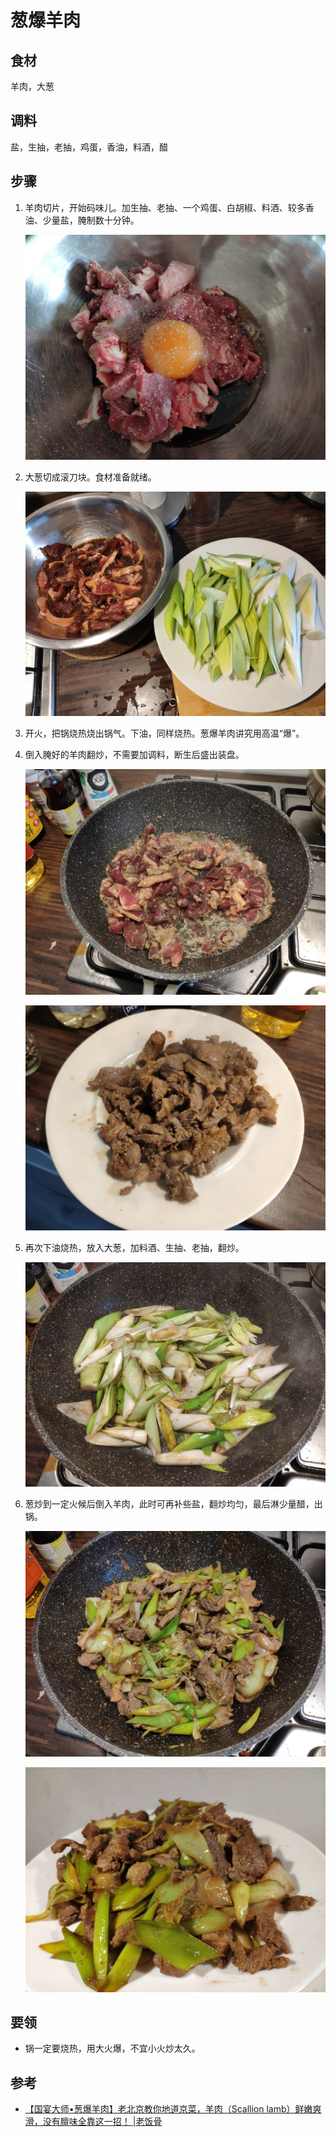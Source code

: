 # 葱爆羊肉

## 食材

羊肉，大葱

## 调料

盐，生抽，老抽，鸡蛋，香油，料酒，醋

## 步骤

1. 羊肉切片，开始码味儿。加生抽、老抽、一个鸡蛋、白胡椒、料酒、较多香油、少量盐，腌制数十分钟。

    ![image](码味儿.jpg)

1. 大葱切成滚刀块。食材准备就绪。

    ![image](食材.jpg)

1. 开火，把锅烧热烧出锅气。下油，同样烧热。葱爆羊肉讲究用高温“爆”。

1. 倒入腌好的羊肉翻炒，不需要加调料，断生后盛出装盘。

    ![image](加羊肉.jpg)

    ![image](羊肉盛出.jpg)

1. 再次下油烧热，放入大葱，加料酒、生抽、老抽，翻炒。

    ![image](加葱.jpg)

1. 葱炒到一定火候后倒入羊肉，此时可再补些盐，翻炒均匀，最后淋少量醋，出锅。

    ![image](完成.jpg)

    ![image](成品.jpg)

## 要领

- 锅一定要烧热，用大火爆，不宜小火炒太久。

## 参考

- [【国宴大师•葱爆羊肉】老北京教你地道京菜，羊肉（Scallion lamb）鲜嫩爽滑，没有膻味全靠这一招！ |老饭骨](https://www.youtube.com/watch?v=DmafXVqOTnw)
